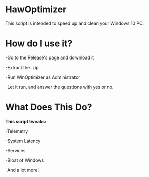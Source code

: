 # HawOptimizer
This script is intended to speed up and clean your Windows 10 PC.
# How do I use it?
-Go to the Release's page and download it

-Extract the .zip

-Run WinOptimizer as Administrator

-Let it run, and answer the questions with yes or no.

# What Does This Do?
**This script tweaks:**


-Telemetry

-System Latency

-Services

-Bloat of Windows

-And a lot more!


